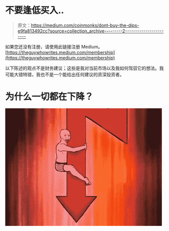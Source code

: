 # 不要逢低买入..

> 原文：<https://medium.com/coinmonks/dont-buy-the-dips-e9fa813492cc?source=collection_archive---------2----------------------->

如果您还没有注册，请使用此链接注册 Medium。
[https://theguywhowrites.medium.com/membership](https://theguywhowrites.medium.com/membership)

以下陈述的观点不是财务建议；这些是我对当前市场以及我如何驾驭它的想法。我可能大错特错，我也不是一个能给出任何建议的资深投资者。

# 为什么一切都在下降？

![](img/c4fca14dfb040c9f525fc5f9b8feefb3.png)